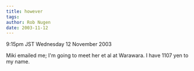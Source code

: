 ```yaml
---
title: however
tags: 
author: Rob Nugen
date: 2003-11-12
---
```


<p class=date>9:15pm JST Wednesday 12 November 2003</p>

<p>Miki emailed me; I'm going to meet her et al at Warawara.  I have
1107 yen to my name.</p>
